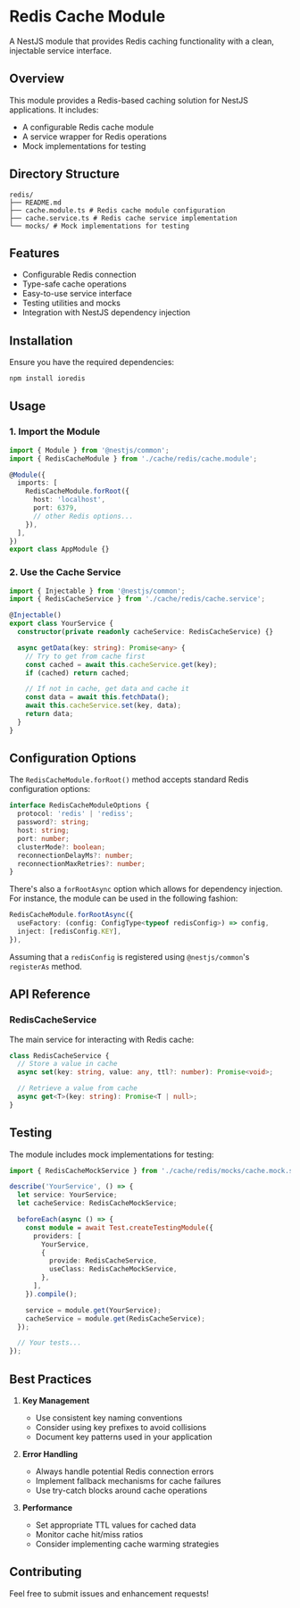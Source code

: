 # Redis Cache Module

A NestJS module that provides Redis caching functionality with a clean, injectable service interface.

## Overview

This module provides a Redis-based caching solution for NestJS applications. It includes:

- A configurable Redis cache module
- A service wrapper for Redis operations
- Mock implementations for testing

## Directory Structure

```
redis/
├── README.md
├── cache.module.ts # Redis cache module configuration
├── cache.service.ts # Redis cache service implementation
└── mocks/ # Mock implementations for testing
```

## Features

- Configurable Redis connection
- Type-safe cache operations
- Easy-to-use service interface
- Testing utilities and mocks
- Integration with NestJS dependency injection

## Installation

Ensure you have the required dependencies:

```bash
npm install ioredis
```

## Usage

### 1. Import the Module

```typescript
import { Module } from '@nestjs/common';
import { RedisCacheModule } from './cache/redis/cache.module';

@Module({
  imports: [
    RedisCacheModule.forRoot({
      host: 'localhost',
      port: 6379,
      // other Redis options...
    }),
  ],
})
export class AppModule {}
```

### 2. Use the Cache Service

```typescript
import { Injectable } from '@nestjs/common';
import { RedisCacheService } from './cache/redis/cache.service';

@Injectable()
export class YourService {
  constructor(private readonly cacheService: RedisCacheService) {}

  async getData(key: string): Promise<any> {
    // Try to get from cache first
    const cached = await this.cacheService.get(key);
    if (cached) return cached;

    // If not in cache, get data and cache it
    const data = await this.fetchData();
    await this.cacheService.set(key, data);
    return data;
  }
}
```

## Configuration Options

The `RedisCacheModule.forRoot()` method accepts standard Redis configuration options:

```typescript
interface RedisCacheModuleOptions {
  protocol: 'redis' | 'rediss';
  password?: string;
  host: string;
  port: number;
  clusterMode?: boolean;
  reconnectionDelayMs?: number;
  reconnectionMaxRetries?: number;
}
```

There's also a `forRootAsync` option which allows for dependency injection. For instance, the module can be used in the following fashion:

```typescript
RedisCacheModule.forRootAsync({
  useFactory: (config: ConfigType<typeof redisConfig>) => config,
  inject: [redisConfig.KEY],
}),
```

Assuming that a `redisConfig` is registered using `@nestjs/common`'s `registerAs` method.

## API Reference

### RedisCacheService

The main service for interacting with Redis cache:

```typescript
class RedisCacheService {
  // Store a value in cache
  async set(key: string, value: any, ttl?: number): Promise<void>;

  // Retrieve a value from cache
  async get<T>(key: string): Promise<T | null>;
}
```

## Testing

The module includes mock implementations for testing:

```typescript
import { RedisCacheMockService } from './cache/redis/mocks/cache.mock.service';

describe('YourService', () => {
  let service: YourService;
  let cacheService: RedisCacheMockService;

  beforeEach(async () => {
    const module = await Test.createTestingModule({
      providers: [
        YourService,
        {
          provide: RedisCacheService,
          useClass: RedisCacheMockService,
        },
      ],
    }).compile();

    service = module.get(YourService);
    cacheService = module.get(RedisCacheService);
  });

  // Your tests...
});
```

## Best Practices

1. **Key Management**

   - Use consistent key naming conventions
   - Consider using key prefixes to avoid collisions
   - Document key patterns used in your application

2. **Error Handling**

   - Always handle potential Redis connection errors
   - Implement fallback mechanisms for cache failures
   - Use try-catch blocks around cache operations

3. **Performance**
   - Set appropriate TTL values for cached data
   - Monitor cache hit/miss ratios
   - Consider implementing cache warming strategies

## Contributing

Feel free to submit issues and enhancement requests!
